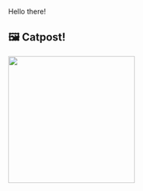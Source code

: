 Hello there!



## 🖼️ Catpost!

<sub>
    <img src="https://cdn2.thecatapi.com/images/cX304mnA5.jpg" height="256">
</sub>

